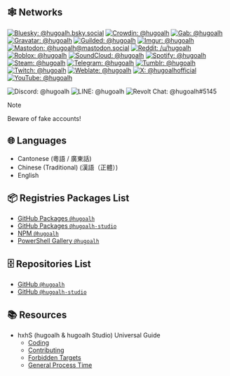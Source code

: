 ## 🕸️ Networks

[![Bluesky: @hugoalh.bsky.social](https://img.shields.io/badge/@hugoalh.bsky.social-0285FF?labelColor=0285FF&logo=bluesky&logoColor=ffffff&style=flat-square "Bluesky: @hugoalh.bsky.social")](https://bsky.app/profile/hugoalh.bsky.social)
[![Crowdin: @hugoalh](https://img.shields.io/badge/@hugoalh-2E3340?labelColor=2E3340&logo=crowdin&logoColor=ffffff&style=flat-square "Crowdin: @hugoalh")](https://crowdin.com/profile/hugoalh)
[![Gab: @hugoalh](https://img.shields.io/badge/g-@hugoalh-21CF7A?labelColor=21CF7A&logo=gab&logoColor=ffffff&style=flat-square "Gab: @hugoalh")](https://gab.com/hugoalh)
[![Gravatar: @hugoalh](https://img.shields.io/badge/@hugoalh-1E8CBE?labelColor=1E8CBE&logo=gravatar&logoColor=ffffff&style=flat-square "Gravatar: @hugoalh")](https://gravatar.com/hugoalh)
[![Guilded: @hugoalh](https://img.shields.io/badge/@hugoalh-F5C400?labelColor=F5C400&logo=guilded&logoColor=000000&style=flat-square "Guilded: @hugoalh")](https://www.guilded.gg/u/hugoalh)
[![Imgur: @hugoalh](https://img.shields.io/badge/@hugoalh-1BB76E?labelColor=1BB76E&logo=imgur&logoColor=ffffff&style=flat-square "Imgur: @hugoalh")](https://imgur.com/user/hugoalh)
[![Mastodon: @hugoalh@mastodon.social](https://img.shields.io/badge/@hugoalh@mastodon.social-6364FF?labelColor=6364FF&logo=mastodon&logoColor=ffffff&style=flat-square "Mastodon: @hugoalh@mastodon.social")](https://mastodon.social/@hugoalh)
[![Reddit: /u/hugoalh](https://img.shields.io/badge/%2Fu%2Fhugoalh-FF4500?labelColor=FF4500&logo=reddit&logoColor=ffffff&style=flat-square "Reddit: /u/hugoalh")](https://www.reddit.com/user/hugoalh)
[![Roblox: @hugoalh](https://img.shields.io/badge/@hugoalh-000000?labelColor=000000&logo=roblox&logoColor=ffffff&style=flat-square "Roblox: @hugoalh")](https://www.roblox.com/users/194932593/profile)
[![SoundCloud: @hugoalh](https://img.shields.io/badge/@hugoalh-FF3300?labelColor=FF3300&logo=soundcloud&logoColor=ffffff&style=flat-square "SoundCloud: @hugoalh")](https://soundcloud.com/hugoalh)
[![Spotify: @hugoalh](https://img.shields.io/badge/@hugoalh-1DB954?labelColor=1DB954&logo=spotify&logoColor=ffffff&style=flat-square "Spotify: @hugoalh")](https://open.spotify.com/user/hugoalh)
[![Steam: @hugoalh](https://img.shields.io/badge/@hugoalh-000000?labelColor=000000&logo=steam&logoColor=ffffff&style=flat-square "Steam: @hugoalh")](https://steamcommunity.com/id/hugoalh)
[![Telegram: @hugoalh](https://img.shields.io/badge/@hugoalh-26A5E4?labelColor=26A5E4&logo=telegram&logoColor=ffffff&style=flat-square "Telegram: @hugoalh")](https://t.me/hugoalh)
[![Tumblr: @hugoalh](https://img.shields.io/badge/@hugoalh-36465D?labelColor=36465D&logo=tumblr&logoColor=ffffff&style=flat-square "Tumblr: @hugoalh")](https://hugoalh.tumblr.com)
[![Twitch: @hugoalh](https://img.shields.io/badge/@hugoalh-9146FF?labelColor=9146FF&logo=twitch&logoColor=ffffff&style=flat-square "Twitch: @hugoalh")](https://www.twitch.tv/hugoalh)
[![Weblate: @hugoalh](https://img.shields.io/badge/@hugoalh-2ECCAA?labelColor=2ECCAA&logo=weblate&logoColor=ffffff&style=flat-square "Weblate: @hugoalh")](https://hosted.weblate.org/user/hugoalh)
[![X: @hugoalhofficial](https://img.shields.io/badge/@hugoalhofficial-000000?labelColor=000000&logo=x&logoColor=ffffff&style=flat-square "X: @hugoalhofficial")](https://x.com/hugoalhofficial)
[![YouTube: @hugoalh](https://img.shields.io/badge/@hugoalh-FF0000?labelColor=FF0000&logo=youtube&logoColor=ffffff&style=flat-square "YouTube: @hugoalh")](https://www.youtube.com/@hugoalh)

![Discord: @hugoalh](https://img.shields.io/badge/@hugoalh-5865F2?labelColor=5865F2&logo=discord&logoColor=ffffff&style=flat-square "Discord: @hugoalh")
![LINE: @hugoalh](https://img.shields.io/badge/@hugoalh-00C300?labelColor=00C300&logo=line&logoColor=ffffff&style=flat-square "LINE: @hugoalh")
![Revolt Chat: @hugoalh#5145](https://img.shields.io/badge/@hugoalh%235145-FD667A?labelColor=FD667A&logo=revoltdotchat&logoColor=ffffff&style=flat-square "Revolt Chat: @hugoalh#5145")

> [!NOTE]
> Beware of fake accounts!

## 🌐 Languages

- Cantonese (粵語 / 廣東話)
- Chinese (Traditional) (漢語（正體）)
- English

## 📦 Registries Packages List

- [GitHub Packages `@hugoalh`](https://github.com/hugoalh?tab=packages)
- [GitHub Packages `@hugoalh-studio`](https://github.com/orgs/hugoalh-studio/packages)
- [NPM `@hugoalh`](https://www.npmjs.com/~hugoalh)
- [PowerShell Gallery `@hugoalh`](https://www.powershellgallery.com/profiles/hugoalh)

## 🗄️ Repositories List

- [GitHub `@hugoalh`](https://github.com/hugoalh?tab=repositories)
- [GitHub `@hugoalh-studio`](https://github.com/orgs/hugoalh-studio/repositories)

## 📚 Resources

- hxhS (hugoalh & hugoalh Studio) Universal Guide
  - [Coding](https://github.com/hugoalh/hugoalh/blob/main/universal-guide/coding.md)
  - [Contributing](https://github.com/hugoalh/hugoalh/blob/main/universal-guide/contributing.md)
  - [Forbidden Targets](https://github.com/hugoalh/hugoalh/blob/main/universal-guide/forbidden-targets.md)
  - [General Process Time](https://github.com/hugoalh/hugoalh/blob/main/universal-guide/general-process-time.md)
